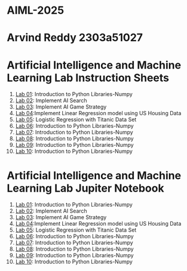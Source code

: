 # AIML-2025
# Arvind Reddy 2303a51027

# Artificial Intelligence and Machine Learning Lab Instruction Sheets


1. [Lab 01](https://github.com/2303a51027/AIML-2025/blob/main/AIML_A1.pdf): Introduction to Python Libraries-Numpy
2. [Lab 02](https://github.com/2303a51027/AIML-2025/blob/main/AIML_A2%20(1).pdf): Implement AI Search
3. [Lab 03](https://github.com/2303a51027/AIML-2025/blob/main/AIML_A3.pdf): Implement AI Game Strategy
4. [Lab 04](https://github.com/2303a51027/AIML-2025/blob/main/AIML_A4.pdf):Implement Linear Regression model using US Housing Data
5. [Lab 05](https://github.com/2303a51027/AIML-2025/blob/main/AIML_A5.pdf): Logistic Regression with Titanic Data Set
6. [Lab 06](https://github.com/2303a51027/AIML-2025/blob/main/AIML_A6.pdf): Introduction to Python Libraries-Numpy
7. [Lab 07](https://github.com/2303a51027/AIML-2025/blob/main/AIML_A7.pdf): Introduction to Python Libraries-Numpy
8. [Lab 08](https://github.com/2303a51027/AIML-2025/blob/main/AIML_A8.pdf): Introduction to Python Libraries-Numpy
9. [Lab 09](https://github.com/2303a51027/AIML-2025/blob/main/AIML_A9.pdf): Introduction to Python Libraries-Numpy
10. [Lab 10](https://github.com/2303a51027/AIML-2025/blob/main/AIML_A10.pdf): Introduction to Python Libraries-Numpy

# Artificial Intelligence and Machine Learning Lab Jupiter Notebook


1. [Lab 01](https://github.com/2303a51027/AIML-2025/blob/main/LAB_Assignment_01.ipynb): Introduction to Python Libraries-Numpy
2. [Lab 02](https://github.com/2303a51027/AIML-2025/blob/main/Lab_Assigment_02.ipynb): Implement AI Search
3. [Lab 03](https://github.com/2303a51027/AIML-2025/blob/main/LAB_Assignment_03.ipynb): Implement AI Game Strategy
4. [Lab 04](https://github.com/2303a51027/AIML-2025/blob/main/LAB_Assignment_04.ipynb):Implement Linear Regression model using US Housing Data
5. [Lab 05](https://github.com/2303a51027/AIML-2025/blob/main/Lab05_AIML.ipynb): Logistic Regression with Titanic Data Set
6. [Lab 06](https://github.com/2303a51027/AIML-2025/blob/main/AIML_LAB06.ipynb): Introduction to Python Libraries-Numpy
7. [Lab 07](https://github.com/2303a51027/AIML-2025/blob/main/AIML_LAB07.ipynb): Introduction to Python Libraries-Numpy
8. [Lab 08](): Introduction to Python Libraries-Numpy
9. [Lab 09](): Introduction to Python Libraries-Numpy
10. [Lab 10](https://github.com/2303a51027/AIML-2025/blob/main/Lab10.ipynb): Introduction to Python Libraries-Numpy
